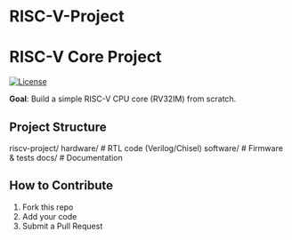 # RISC-V-Project
# RISC-V Core Project  
[![License](https://img.shields.io/badge/License-Apache_2.0-blue.svg)](LICENSE)  

**Goal**: Build a simple RISC-V CPU core (RV32IM) from scratch.  

## Project Structure  
riscv-project/
hardware/ # RTL code (Verilog/Chisel)
software/ # Firmware & tests
docs/ # Documentation
## How to Contribute  
1. Fork this repo  
2. Add your code  
3. Submit a Pull Request 
